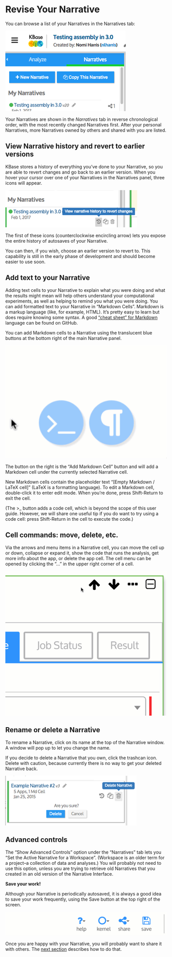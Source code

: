 # Revise Your Narrative

You can browse a list of your Narratives in the Narratives tab:

![Screen Shot 2017-02-02 at 11.14.14 AM](../../.gitbook/assets/screen-shot-2017-02-02-at-11.14.14-am.png)

Your Narratives are shown in the _Narratives_ tab in reverse chronological order, with the most recently changed Narratives first. After your personal Narratives, more Narratives owned by others and shared with you are listed.

## View Narrative history and revert to earlier versions

KBase stores a history of everything you’ve done to your Narrative, so you are able to revert changes and go back to an earlier version. When you hover your cursor over one of your Narratives in the Narratives panel, three icons will appear.

![](../../.gitbook/assets/screen-shot-2017-02-02-at-11.40.57-am.png)

The first of these icons \(counterclockwise encircling arrow\) lets you expose the entire history of autosaves of your Narrative.

You can then, if you wish, choose an earlier version to revert to. This capability is still in the early phase of development and should become easier to use soon.

## Add text to your Narrative

Adding text cells to your Narrative to explain what you were doing and what the results might mean will help others understand your computational experiments, as well as helping to remind you what you were doing. You can add formatted text to your Narrative in “Markdown Cells”. Markdown is a markup language \(like, for example, HTML\). It’s pretty easy to learn but does require knowing some syntax. A good [“cheat sheet” for Markdown](https://github.com/adam-p/markdown-here/wiki/Markdown-Cheatsheet) language can be found on GitHub.

You can add Markdown cells to a Narrative using the translucent blue buttons at the bottom right of the main Narrative panel.

![](../../.gitbook/assets/addcellcodemarkdown.gif)

The button on the right is the “Add Markdown Cell” button and will add a Markdown cell under the currently selected Narrative cell.

New Markdown cells contain the placeholder text “\[Empty Markdown / LaTeX cell\]” \(LaTeX is a formatting language\). To edit a Markdown cell, double-click it to enter edit mode. When you’re done, press Shift-Return to exit the cell.

\(The &gt;\_ button adds a code cell, which is beyond the scope of this user guide. However, we will share one useful tip if you do want to try using a code cell: press Shift-Return in the cell to execute the code.\)

## Cell commands: move, delete, etc.

Via the arrows and menu items in a Narrative cell, you can move the cell up or down, collapse or expand it, show the code that runs the analysis, get more info about the app, or delete the app cell. The cell menu can be opened by clicking the “…” in the upper right corner of a cell.  


![](../../.gitbook/assets/appcellmenu%20%281%29.gif)

## Rename or delete a Narrative

To rename a Narrative, click on its name at the top of the Narrative window. A window will pop up to let you change the name.

If you decide to delete a Narrative that you own, click the trashcan icon. Delete with caution, because currently there is no way to get your deleted Narrative back.

![](../../.gitbook/assets/image31.png)

## Advanced controls

The “Show Advanced Controls” option under the “Narratives” tab lets you “Set the Active Narrative for a Workspace”. \(Workspace is an older term for a project–a collection of data and analyses.\) You will probably not need to use this option, unless you are trying to retrieve old Narratives that you created in an old version of the Narrative Interface.

**Save your work!**

Although your Narrative is periodically autosaved, it is always a good idea to save your work frequently, using the Save button at the top right of the screen.

![](../../.gitbook/assets/savenarrative%20%282%29.gif)

Once you are happy with your Narrative, you will probably want to share it with others. The [next section](share-narratives.md) describes how to do that.

